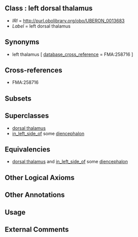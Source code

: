 
## Class : left dorsal thalamus

 * *IRI* = http://purl.obolibrary.org/obo/UBERON_0013683
 * *Label* = left dorsal thalamus

## Synonyms

 * left thalamus [ [database_cross_reference](../../ef/oboInOwl#hasDbXref.md) = FMA:258716 ]

## Cross-references

 * FMA:258716

## Subsets


## Superclasses

 * [dorsal thalamus](../../UBERON/03/UBERON_0004703.md)
 * [in_left_side_of](../../BSPO/20/BSPO_0000120.md) some [diencephalon](../../UBERON/94/UBERON_0001894.md)

## Equivalencies

 * [dorsal thalamus](../../UBERON/03/UBERON_0004703.md) and [in_left_side_of](../../BSPO/20/BSPO_0000120.md) some [diencephalon](../../UBERON/94/UBERON_0001894.md)

## Other Logical Axioms


## Other Annotations


## Usage


## External Comments

